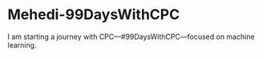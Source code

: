 # Mehedi-99DaysWithCPC
I am starting a journey with CPC—#99DaysWithCPC—focused on machine learning.
